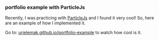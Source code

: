 ### portfolio example with ParticleJs

Recently, I was practicing with [ParticleJs](https://particles.js.org/) and I found it very cool! So, here are an example of how I implemented it.

Go to: [urielemak.github.io/portfolio-example](https://urielemak.github.io/portfolio-example/) to watch how cool is it.
